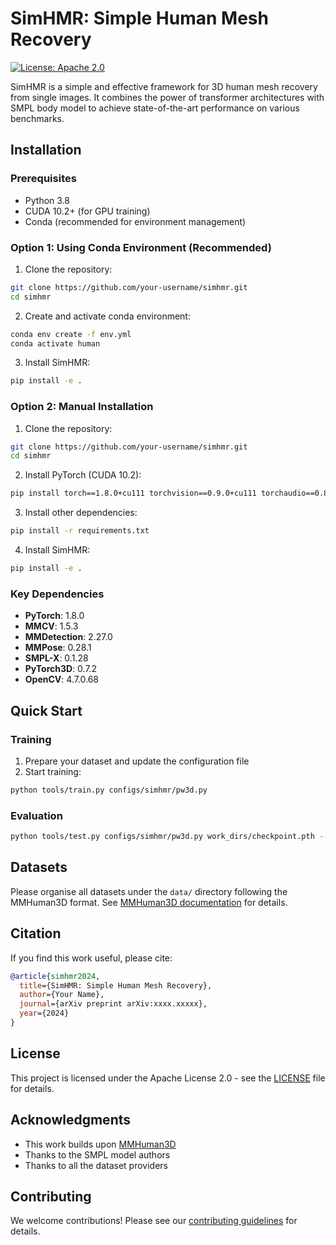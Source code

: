 # SimHMR: Simple Human Mesh Recovery

[![License: Apache 2.0](https://img.shields.io/badge/License-Apache%202.0-blue.svg)](https://opensource.org/licenses/Apache-2.0)

SimHMR is a simple and effective framework for 3D human mesh recovery from single images. It combines the power of transformer architectures with SMPL body model to achieve state-of-the-art performance on various benchmarks.

## Installation

### Prerequisites

- Python 3.8
- CUDA 10.2+ (for GPU training)
- Conda (recommended for environment management)

### Option 1: Using Conda Environment (Recommended)

1. Clone the repository:
```bash
git clone https://github.com/your-username/simhmr.git
cd simhmr
```

2. Create and activate conda environment:
```bash
conda env create -f env.yml
conda activate human
```

3. Install SimHMR:
```bash
pip install -e .
```

### Option 2: Manual Installation

1. Clone the repository:
```bash
git clone https://github.com/your-username/simhmr.git
cd simhmr
```

2. Install PyTorch (CUDA 10.2):
```bash
pip install torch==1.8.0+cu111 torchvision==0.9.0+cu111 torchaudio==0.8.0 -f https://download.pytorch.org/whl/torch_stable.html
```

3. Install other dependencies:
```bash
pip install -r requirements.txt
```

4. Install SimHMR:
```bash
pip install -e .
```

### Key Dependencies

- **PyTorch**: 1.8.0
- **MMCV**: 1.5.3
- **MMDetection**: 2.27.0
- **MMPose**: 0.28.1
- **SMPL-X**: 0.1.28
- **PyTorch3D**: 0.7.2
- **OpenCV**: 4.7.0.68

## Quick Start

### Training

1. Prepare your dataset and update the configuration file
2. Start training:
```bash
python tools/train.py configs/simhmr/pw3d.py
```

### Evaluation

```bash
python tools/test.py configs/simhmr/pw3d.py work_dirs/checkpoint.pth --eval mpjpe pa-mpjpe
```

## Datasets

Please organise all datasets under the `data/` directory following the MMHuman3D format. See [MMHuman3D documentation](https://mmhuman3d.readthedocs.io/en/latest/data_preparation.html) for details.

## Citation

If you find this work useful, please cite:

```bibtex
@article{simhmr2024,
  title={SimHMR: Simple Human Mesh Recovery},
  author={Your Name},
  journal={arXiv preprint arXiv:xxxx.xxxxx},
  year={2024}
}
```

## License

This project is licensed under the Apache License 2.0 - see the [LICENSE](LICENSE) file for details.

## Acknowledgments

- This work builds upon [MMHuman3D](https://github.com/open-mmlab/mmhuman3d)
- Thanks to the SMPL model authors
- Thanks to all the dataset providers

## Contributing

We welcome contributions! Please see our [contributing guidelines](CONTRIBUTING.md) for details.